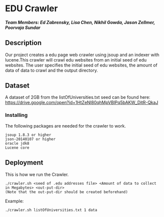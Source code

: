 # EDU Crawler
##### Team Members: Ed Zabrensky, Lisa Chen, Nikhil Gowda, Jason Zellmer, Poorvaja Sundar

## Description

Our project creates a edu page web crawler using jsoup and an indexer with lucene.This crawler will crawl edu websites from an initial seed of edu websites. The user specifies the initial seed of edu websites, the amount of data of data to crawl and the output directory. 


## Dataset
A dataset of 2GB from the listOfUniversities.txt seed can be found here: https://drive.google.com/open?id=1HtZeNl80qhMpVBlPq5bAKW_DitR-QkaJ
### Installing

The following packages are needed for the crawler to work.

```
jsoup 1.8.3 or higher
json-20140107 or higher
oracle jdk8
Lucene core
```



## Deployment

This is how we run the Crawler. 

```
./crawler.sh <seed of .edu addresses file> <Amount of data to collect in Megabytes> <out-put-dir>
(Note that the out-put-dir should be created beforehand)
```

Example:
```
./crawler.sh listOfUniversities.txt 1 data 
```


